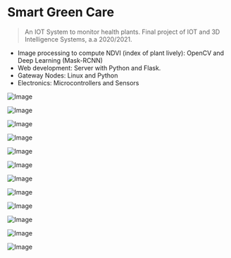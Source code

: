 # Smart Green Care

> An IOT System to monitor health plants. Final project of IOT and 3D Intelligence Systems, a.a 2020/2021.

- Image processing to compute NDVI (index of plant lively): OpenCV and Deep Learning (Mask-RCNN)
- Web development: Server with Python and Flask.
- Gateway Nodes: Linux and Python
- Electronics: Microcontrollers and Sensors

![Image](https://github.com/AlessandroGulli/AI_MS_Degree/blob/main/SmartGreenCare/images/Architecture.png)

![Image](https://github.com/AlessandroGulli/AI_MS_Degree/blob/main/SmartGreenCare/images/NVDI.png)

![Image](https://github.com/AlessandroGulli/AI_MS_Degree/blob/main/SmartGreenCare/images/Acquisitions.png)

![Image](https://github.com/AlessandroGulli/AI_MS_Degree/blob/main/SmartGreenCare/images/DL.png)

![Image](https://github.com/AlessandroGulli/AI_MS_Degree/blob/main/SmartGreenCare/images/HW.png)

![Image](https://github.com/AlessandroGulli/AI_MS_Degree/blob/main/SmartGreenCare/images/Jetson.png)

![Image](https://github.com/AlessandroGulli/AI_MS_Degree/blob/main/SmartGreenCare/images/flow.png)

![Image](https://github.com/AlessandroGulli/AI_MS_Degree/blob/main/SmartGreenCare/images/Final.png)

![Image](https://github.com/AlessandroGulli/AI_MS_Degree/blob/main/SmartGreenCare/images/telemetry.png)

![Image](https://github.com/AlessandroGulli/AI_MS_Degree/blob/main/SmartGreenCare/images/Web.png)

![Image](https://github.com/AlessandroGulli/AI_MS_Degree/blob/main/SmartGreenCare/images/mobile.png)

![Image](https://github.com/AlessandroGulli/AI_MS_Degree/blob/main/SmartGreenCare/images/prot.png)




